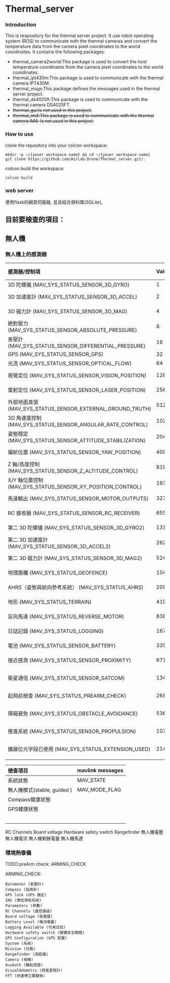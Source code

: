 # Thermal_server 



### Introduction

This is respository for the thermal server project. It use robot operating system (ROS) to communicate with the thermal cameras and convert the temperature data from the camera pixel coordinates to the world coordinates. It contains the following packages:

- thermal_camera2world:This package is used to convert the host temperature coordinates from the camera pixel coordinates to the world coordinates.
- thermal_ipt430m:This package is used to communicate with the thermal camera IPT430M.
- thermal_msgs:This package defines the messages used in the thermal server project.
- thermal_ds4025ft:This package is used to communicate with the thermal camera DS4025FT.
- ~~thermal_gui:Is not used in this project.~~
- ~~thermal_im4:This package is used to communicate with the thermal camera IM4. Is not used in this project.~~


### How to use

clone the repository into your colcon workspace:

```
mkdir -p ~/{youer workspace name} && cd ~/{youer workspace name}
git clone https://github.com/AirLab-Drone/Thermal_server.git/.
```

colcon build the workspace:
```
colcon build
```


### web server 

使用flask的網頁伺服器, 並且結合資料庫(SQLite),

## 目前要檢查的項目：
## 無人機
### 無人機上的感測器  
| 感測器/控制項                                     | Value       | Description                              | 健康狀態 (`sensors_health`) | 啟用狀態 (`sensors_enabled`) | 存在狀態 (`sensors_present`) |
|:---------------------------------------------------|:-------------|:------------------------------------------|:----------------------------|:------------------------------|:------------------------------|
| 3D 陀螺儀 (MAV_SYS_STATUS_SENSOR_3D_GYRO)          | 1           | 0x01 3D gyro                             | 1                          | 1                            | 1                            |
| 3D 加速度計 (MAV_SYS_STATUS_SENSOR_3D_ACCEL)       | 2           | 0x02 3D accelerometer                    | 1                          | 1                            | 1                            |
| 3D 磁力計 (MAV_SYS_STATUS_SENSOR_3D_MAG)           | 4           | 0x04 3D magnetometer                     | 1                          | 1                            | 1                            |
| 絶對壓力 (MAV_SYS_STATUS_SENSOR_ABSOLUTE_PRESSURE) | 8           | 0x08 absolute pressure                   | 1                          | 1                            | 1                            |
| 差壓計 (MAV_SYS_STATUS_SENSOR_DIFFERENTIAL_PRESSURE) | 16         | 0x10 differential pressure               | 0                          | 0                            | 0                            |
| GPS (MAV_SYS_STATUS_SENSOR_GPS)                    | 32          | 0x20 GPS                                 | 1                          | 1                            | 1                            |
| 光流 (MAV_SYS_STATUS_SENSOR_OPTICAL_FLOW)          | 64          | 0x40 optical flow                        | 1                          | 1                            | 1                            |
| 視覺定位 (MAV_SYS_STATUS_SENSOR_VISION_POSITION)   | 128         | 0x80 computer vision position            | 0                          | 0                            | 0                            |
| 雷射定位 (MAV_SYS_STATUS_SENSOR_LASER_POSITION)    | 256         | 0x100 laser based position               | 1                          | 1                            | 1                            |
| 外部地面真值 (MAV_SYS_STATUS_SENSOR_EXTERNAL_GROUND_TRUTH) | 512     | 0x200 external ground truth             | 0                          | 0                            | 0                            |
| 3D 角速度控制 (MAV_SYS_STATUS_SENSOR_ANGULAR_RATE_CONTROL) | 1024   | 0x400 3D angular rate control           | 1                          | 1                            | 1                            |
| 姿態穩定 (MAV_SYS_STATUS_SENSOR_ATTITUDE_STABILIZATION) | 2048      | 0x800 attitude stabilization            | 1                          | 1                            | 1                            |
| 偏航位置 (MAV_SYS_STATUS_SENSOR_YAW_POSITION)      | 4096        | 0x1000 yaw position                      | 1                          | 1                            | 1                            |
| Z 軸/高度控制 (MAV_SYS_STATUS_SENSOR_Z_ALTITUDE_CONTROL) | 8192     | 0x2000 z/altitude control               | 1                          | 1                            | 1                            |
| X/Y 軸位置控制 (MAV_SYS_STATUS_SENSOR_XY_POSITION_CONTROL) | 16384   | 0x4000 x/y position control             | 1                          | 1                            | 1                            |
| 馬達輸出 (MAV_SYS_STATUS_SENSOR_MOTOR_OUTPUTS)    | 32768       | 0x8000 motor outputs / control           | 1                          | 1                            | 1                            |
| RC 接收器 (MAV_SYS_STATUS_SENSOR_RC_RECEIVER)      | 65536       | 0x10000 RC receiver                      | 1                          | 1                            | 1                            |
| 第二 3D 陀螺儀 (MAV_SYS_STATUS_SENSOR_3D_GYRO2)    | 131072      | 0x20000 2nd 3D gyro                      | 0                          | 0                            | 0                            |
| 第二 3D 加速度計 (MAV_SYS_STATUS_SENSOR_3D_ACCEL2) | 262144      | 0x40000 2nd 3D accelerometer             | 0                          | 0                            | 0                            |
| 第二 3D 磁力計 (MAV_SYS_STATUS_SENSOR_3D_MAG2)     | 524288      | 0x80000 2nd 3D magnetometer              | 0                          | 0                            | 0                            |
| 地理圍欄 (MAV_SYS_STATUS_GEOFENCE)                 | 1048576     | 0x100000 geofence                        | 1                          | 0                            | 1                            |
| AHRS（姿態與航向參考系統） (MAV_SYS_STATUS_AHRS)   | 2097152     | 0x200000 AHRS subsystem health           | 1                          | 1                            | 1                            |
| 地形 (MAV_SYS_STATUS_TERRAIN)                      | 4194304     | 0x400000 Terrain subsystem health        | 1                          | 1                            | 1                            |
| 反向馬達 (MAV_SYS_STATUS_REVERSE_MOTOR)            | 8388608     | 0x800000 Motors are reversed             | 0                          | 0                            | 0                            |
| 日誌記錄 (MAV_SYS_STATUS_LOGGING)                  | 16777216    | 0x1000000 Logging                        | 1                          | 0                            | 1                            |
| 電池 (MAV_SYS_STATUS_SENSOR_BATTERY)               | 33554432    | 0x2000000 Battery                        | 1                          | 1                            | 1                            |
| 接近感測 (MAV_SYS_STATUS_SENSOR_PROXIMITY)        | 67108864    | 0x4000000 Proximity                      | 1                          | 0                            | 0                            |
| 衛星通信 (MAV_SYS_STATUS_SENSOR_SATCOM)            | 134217728   | 0x8000000 Satellite Communication        | 0                          | 0                            | 0                            |
| 起飛前檢查 (MAV_SYS_STATUS_PREARM_CHECK)           | 268435456   | 0x10000000 Pre-arm check status          | 1                          | 1                            | 1                            |
| 障礙避免 (MAV_SYS_STATUS_OBSTACLE_AVOIDANCE)      | 536870912   | 0x20000000 Avoidance/collision prevention| 0                          | 0                            | 0                            |
| 推進系統 (MAV_SYS_STATUS_SENSOR_PROPULSION)       | 1073741824  | 0x40000000 Propulsion                    | 1                          | 1                            | 1                            |
| 擴展位元字段已使用 (MAV_SYS_STATUS_EXTENSION_USED) | 2147483648  | 0x80000000 Extended bit-field used       | 0                          | 0                            | 0                            |






| 檢查項目 | mavlink messages |
| :-----|:-----|
| 系統狀態 | MAV_STATE|
| 無人機模式(stable, guided ) | MAV_MODE_FLAG |
| Compass健康狀態 | |
| GPS健康狀態 | |
|||
|||
|||
|||
|||

RC Channels 
Board voltage
Hardware safety switch
Rangefinder
無人機電壓
無人機電流
無人機剩餘電量
無人機馬達


### 環境熱像儀


TODO:preArm check: ARMING_CHECK

ARMING_CHECK:
```
Barometer (氣壓計)
Compass (指南針)
GPS lock (GPS 鎖定)
INS (慣性導航系統)
Parameters (參數)
RC Channels (遙控通道)
Board voltage (板電壓)
Battery Level (電池電量)
Logging Available (可用日誌)
Hardware safety switch (硬體安全開關)
GPS Configuration (GPS 配置)
System (系統)
Mission (任務)
Rangefinder (測距儀)
Camera (相機)
AuxAuth (輔助認證)
VisualOdometry (視覺里程計)
FFT (快速傅立葉變換)
```
